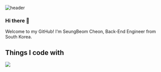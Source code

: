![header](https://capsule-render.vercel.app/api?type=waving&color=auto&text=SeungBeom%20Cheon&fontColor=d6ace6&fontSize=40)
### Hi there 👋

Welcome to my GitHub!
I'm SeungBeom Cheon, Back-End Engineer from South Korea.

## Things I code with

<a href="https://www.instagram.com/0921sean?igsh=b3Q1bngwaGs1aHB3" target="_blank"><img src="https://img.shields.io/badge/instagram-배경색?style=flat&logo=appveyor&logoColor=E4405F"/></a>
